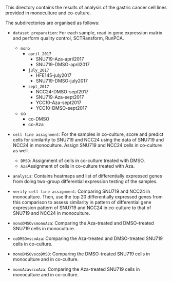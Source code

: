 This directory contains the results of analysis of the gastric cancer cell lines provided in monoculture and co-culture.

The subdirectories are organised as follows:

* `dataset preparation`: For each sample, read in gene expression matrix and perform quality control, SCTRansform, RunPCA.
  * `mono`
    * `april_2017`
      * SNU719-Aza-april2017
      * SNU719-DMSO-april2017
    * `july_2017`
      * HFE145-july2017
      * SNU719-DMSO-july2017
    * `sept_2017`
      * NCC24-DMSO-sept2017
      * SNU719-Aza-sept2017
      * YCC10-Aza-sept2017
      * YCC10-DMSO-sept2017
  * co
    * co-DMSO
    * co-Aza
    
* `cell line assignment`: For the samples in co-culture, score and predict cells for similarity to SNU719 and NCC24 using the data of SNU719 and NCC24 in monoculture. Assign SNU719 and NCC24 cells in co-culture as well.
  * `DMSO`: Assignment of cells in co-culture treated with DMSO.
  * `Aza`Assignment of cells in co-culture treated with Aza.

*  `analysis`: Contains heatmaps and list of differentially expressed genes from doing two-group differential expression testing of the samples.
  * `verify cell line assignment`: Comparing SNU719 and NCC24 in monoculture. Then, use the top 20 differentially expressed genes from this comparison to assess similarity in pattern of differential gene expression pattern of SNU719 and NCC24 in co-culture to that of SNU719 and NCC24 in monoculture.
  * `monoDMSOvsmonoAza`: Comparing the Aza-treated and DMSO-treated SNU719 cells in monoculture.
  * `coDMSOvscoAza`: Comparing the Aza-treated and DMSO-treated SNU719 cells in co-culture.
  * `monoDMSOvscoDMSO`: Comparing the DMSO-treated SNU719 cells in monoculture and in co-culture.
  * `monoAzavscoAza`: Comparing the Aza-treated SNU719 cells in monoculture and in co-culture.


